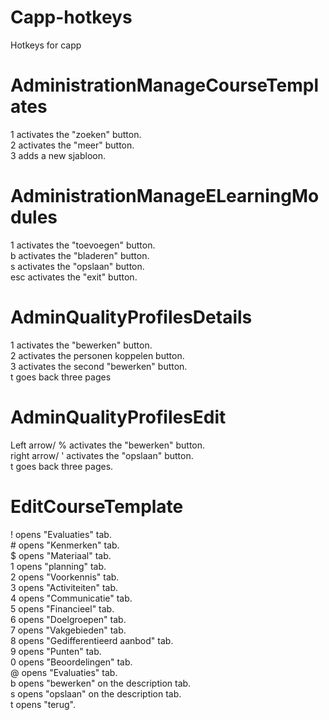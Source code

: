 # Capp-hotkeys
Hotkeys for capp

# AdministrationManageCourseTemplates
1 activates the "zoeken" button.  
2 activates the "meer" button.  
3 adds a new sjabloon.  

# AdministrationManageELearningModules
1 activates the "toevoegen" button.  
b activates the "bladeren" button.  
s activates the "opslaan" button.  
esc activates the "exit" button.

# AdminQualityProfilesDetails
1 activates the "bewerken" button.  
2 activates the personen koppelen button.  
3 activates the second "bewerken" button.  
t goes back three pages

# AdminQualityProfilesEdit
Left arrow/ % activates the "bewerken" button.  
right arrow/ ' activates the "opslaan" button.   
t goes back three pages.  

# EditCourseTemplate
! opens "Evaluaties" tab.  
\# opens "Kenmerken" tab.  
$ opens "Materiaal" tab.  
1 opens "planning" tab.  
2 opens "Voorkennis" tab.  
3 opens "Activiteiten" tab.  
4 opens "Communicatie" tab.  
5 opens "Financieel" tab.  
6 opens "Doelgroepen" tab.  
7 opens "Vakgebieden" tab.  
8 opens "Gedifferentieerd aanbod" tab.  
9 opens "Punten" tab.  
0 opens "Beoordelingen" tab.  
@ opens "Evaluaties" tab.  
b opens "bewerken" on the description tab.  
s opens "opslaan" on the description tab.  
t opens "terug".


